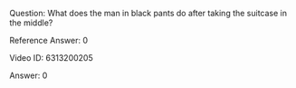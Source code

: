 Question: What does the man in black pants do after taking the suitcase in the middle?

Reference Answer: 0

Video ID: 6313200205

Answer: 0

